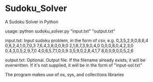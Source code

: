 Sudoku_Solver
=============

A Sudoku Solver in Python

usage: python sudoku_solver.py "input.txt" "output.txt"

input.txt: Input sudoku problem, in the form of csv, e.g.
0,3,5,2,9,0,8,6,4
0,8,2,4,1,0,7,0,3
7,6,4,3,8,0,0,9,0
2,1,8,7,3,9,0,4,0
0,0,0,8,0,4,2,3,0
0,4,3,0,5,2,9,7,0
4,0,6,5,7,1,0,0,9
3,5,9,0,2,8,4,1,7
8,0,0,9,0,0,5,2,6

output.txt: Optional. Output file. If the filename already exists, it will be overwritten.
If it's not supplied, it will be in the form of "input-sol.txt"

The program makes use of os, sys, and collections libraries

